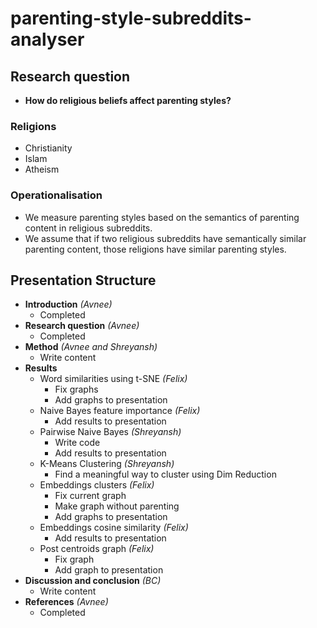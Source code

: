 # parenting-style-subreddits-analyser
## Research question
- **How do religious beliefs affect parenting styles?**
### Religions
- Christianity
- Islam
- Atheism
### Operationalisation
- We measure parenting styles based on the semantics of parenting content in religious subreddits.
- We assume that if two religious subreddits have semantically similar parenting content, those religions have similar parenting styles. 
## Presentation Structure
- **Introduction** *(Avnee)*
  - Completed
- **Research question** *(Avnee)*
  - Completed
- **Method** *(Avnee and Shreyansh)*
  - Write content
- **Results**
  - Word similarities using t-SNE *(Felix)*
    - Fix graphs
    - Add graphs to presentation
  - Naive Bayes feature importance *(Felix)*
    - Add results to presentation
  - Pairwise Naive Bayes *(Shreyansh)*
    - Write code
    - Add results to presentation
  - K-Means Clustering *(Shreyansh)*
    - Find a meaningful way to cluster using Dim Reduction
  - Embeddings clusters *(Felix)*
    - Fix current graph
    - Make graph without parenting
    - Add graphs to presentation
  - Embeddings cosine similarity *(Felix)*
    - Add results to presentation
  - Post centroids graph *(Felix)*
    - Fix graph
    - Add graph to presentation
- **Discussion and conclusion** *(BC)*
  - Write content
- **References** *(Avnee)*
  - Completed
